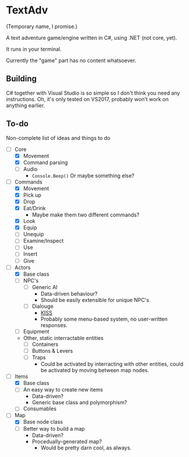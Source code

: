 # TextAdv

(Temporary name, I promise.)

A text adventure game/engine written in C#, using .NET (not core, yet).

It runs in your terminal.

Currently the "game" part has no content whatsoever.

## Building

C# together with Visual Studio is so simple so I don't think you need any
 instructions. Oh, it's only tested on VS2017, probably won't work on anything
 earlier.
 
## To-do

Non-complete list of ideas and things to do

* [ ] Core
	* [x] Movement
	* [x] Command parsing
	* [ ] Audio
		* `Console.Beep()` Or maybe something else?
* [ ] Commands
	* [x] Movement
	* [x] Pick up
	* [x] Drop
	* [x] Eat/Drink
		* Maybe make them two different commands?
	* [x] Look
	* [x] Equip
	* [ ] Unequip
	* [ ] Examine/Inspect
	* [ ] Use
	* [ ] Insert
	* [ ] Give
* [ ] Actors
	* [x] Base class
	* [ ] NPC's
		* [ ] Generic AI
			* Data-driven behaviour?
			* Should be easily extensible for unique NPC's
		* [ ] Dialouge
			* [KISS](https://en.wikipedia.org/wiki/KISS_principle)
			* Probably some menu-based system, no user-written responses.
	* [ ] Equipment
	* Other, static interractable entities
		* [ ] Containers
		* [ ] Buttons & Levers
		* [ ] Traps
			* Could be activated by interracting with other entities, could be 
			activated by moving between map nodes.
* [ ] Items
	* [x] Base class
	* [ ] An easy way to create new items
		* Data-driven?
		* Generic base class and polymorphism?
	* [ ] Consumables
* [ ] Map
	* [x] Base node class
	* [ ] Better way to build a map
		* Data-driven?
		* Procedually-generated map?
			* Would be pretty darn cool, as always.